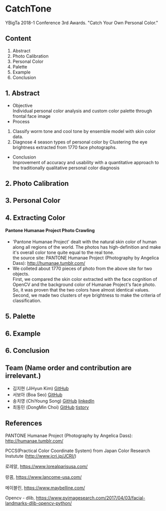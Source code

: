 # CatchTone
YBigTa 2018-1 Conference 3rd Awards. "Catch Your Own Personal Color."

## Content
 1. Abstract 
 2. Photo Calibration 
 3. Personal Color 
 4. Palette 
 5. Example
 6. Conclusion 
 
## 1. Abstract
* Objective   
Individual personal color analysis and custom color palette through frontal face image
* Process    
1) Classify worm tone and cool tone by ensemble model with skin color data.  
2) Diagnose 4 season types of personal color by Clustering the eye brightness extracted from 1770 face photographs.  
* Conclusion   
Improvement of accuracy and usability with a quantitative approach to the traditionally qualitative personal color diagnosis  


## 2. Photo Calibration 

## 3. Personal Color 

## 4. Extracting Color
#### Pantone Humanae Project Photo Crawling
* 'Pantone Humanae Project' dealt with the natural skin color of human along all regions of the world. The photos has high-definition and make it's overall color tone quite equal to the real tone.  
the source site: PANTONE Humanae Project (Photography by Angelica Dass): http://humanae.tumblr.com/  
* We colleted about 1770 pieces of photo from the above site for two objects.   
First, we compared the skin color extracted with the face cognition of OpenCV and the background color of Humanae Project's  face photo. So, it was proven that the two colors have almost identical values.   
Second, we made two clusters of eye brightness to make the criteria of classification.

## 5. Palette 

## 6. Example

## 6. Conclusion 



## Team (**Name order and contribution are irrelevant.**)
* 김지현 (JiHyun Kim) [GitHub](https://github.com/ooojh)
* 서보아 (Boa Seo) [GitHub](https://github.com/Vividoer)
* 송치영 (ChiYoung Song) [GitHub](https://github.com/SongChiYoung) [linkedIn](https://www.linkedin.com/in/치영-송-685671153)
* 최동민 (DongMin Choi) [GitHub](https://github.com/ChoiDM) [tistory](http://cdm98.tistory.com)

## References

PANTONE Humanae Project (Photography by Angelica Dass): http://humanae.tumblr.com/  

PCCS(Practical Color Coordinate System) from Japan Color Research Instutute (http://www.jcri.jp/JCRI/)

로레알, https://www.lorealparisusa.com/

랑콤, https://www.lancome-usa.com/

메이블린, https://www.maybelline.com/

Opencv - dlib, https://www.pyimagesearch.com/2017/04/03/facial-landmarks-dlib-opencv-python/
